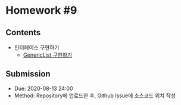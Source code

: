 # Homework #9

## Contents

- 인터페이스 구현하기
  - [GenericList 구현하기](src/GenericList.java)
  
## Submission

- Due: 2020-08-13 24:00
- Method: Repository에 업로드한 후, Github Issue에 소스코드 위치 작성
